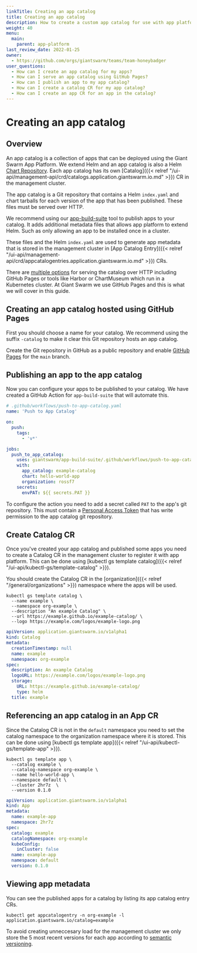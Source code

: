 ```yaml
---
linkTitle: Creating an app catalog
title: Creating an app catalog
description: How to create a custom app catalog for use with app platform and push helm charts to it.
weight: 40
menu:
  main:
    parent: app-platform
last_review_date: 2022-01-25
owner:
  - https://github.com/orgs/giantswarm/teams/team-honeybadger
user_questions:
  - How can I create an app catalog for my apps?
  - How can I serve an app catalog using GitHub Pages?
  - How can I publish an app to my app catalog?
  - How can I create a catalog CR for my app catalog?
  - How can I create an app CR for an app in the catalog?
---
```


# Creating an app catalog

## Overview

An app catalog is a collection of apps that can be deployed using the Giant Swarm App Platform.
We extend Helm and an app catalog is also a Helm [Chart Repository](https://helm.sh/docs/topics/chart_repository/).
Each app catalog has its own [Catalog]({{< relref "/ui-api/management-api/crd/catalogs.application.giantswarm.io.md" >}})
CR in the management cluster.

The app catalog is a Git repository that contains a Helm `index.yaml` and chart
tarballs for each version of the app that has been published. These files must
be served over HTTP.

We recommend using our [app-build-suite](https://github.com/giantswarm/app-build-suite/)
tool to publish apps to your catalog. It adds additional metadata files that
allows app platform to extend Helm. Such as only allowing an app to be
installed once in a cluster.

These files and the Helm `index.yaml` are used to generate app metadata that is
stored in the management cluster in [App Catalog Entry]({{< relref "/ui-api/management-api/crd/appcatalogentries.application.giantswarm.io.md" >}})
CRs.

There are [multiple options](https://helm.sh/docs/topics/chart_repository/#hosting-chart-repositories)
for serving the catalog over HTTP including GitHub Pages or tools like Harbor or ChartMuseum which run in a
Kubernetes cluster. At Giant Swarm we use GitHub Pages and this is what we will
cover in this guide.

## Creating an app catalog hosted using GitHub Pages

First you should choose a name for your catalog. We recommend using the suffix
`-catalog` to make it clear this Git repository hosts an app catalog.

Create the Git repository in GitHub as a public repository and enable
[GitHub Pages](https://docs.github.com/en/pages/quickstart) for the `main` branch.

## Publishing an app to the app catalog

Now you can configure your apps to be published to your catalog. We have created
a GitHub Action for `app-build-suite` that will automate this.

```yaml
# .github/workflows/push-to-app-catalog.yaml
name: 'Push to App Catalog'

on:
  push:
    tags:
      - 'v*'

jobs:
  push_to_app_catalog:
    uses: giantswarm/app-build-suite/.github/workflows/push-to-app-catalog.yaml@github-action
    with:
      app_catalog: example-catalog
      chart: hello-world-app
      organization: rossf7
    secrets:
      envPAT: ${{ secrets.PAT }}
```

To configure the action you need to add a secret called `PAT` to the app's git
repository. This must contain a [Personal Access Token](https://docs.github.com/en/authentication/keeping-your-account-and-data-secure/creating-a-personal-access-token)
that has write permission to the app catalog git repository.

## Create Catalog CR

Once you've created your app catalog and published some apps you need to create
a Catalog CR in the management cluster to register it with app platform. This
can be done using [kubectl gs template catalog]({{< relref "/ui-api/kubectl-gs/template-catalog" >}}).

You should create the Catalog CR in the [organization]({{< relref "/general/organizations" >}})
namespace where the apps will be used.

```nohighlight
kubectl gs template catalog \
  --name example \
  --namespace org-example \
  --description "An example Catalog" \
  --url https://example.github.io/example-catalog/ \
  --logo https://example.com/logos/example-logo.png
```

```yaml
apiVersion: application.giantswarm.io/v1alpha1
kind: Catalog
metadata:
  creationTimestamp: null
  name: example
  namespace: org-example
spec:
  description: An example Catalog
  logoURL: https://example.com/logos/example-logo.png
  storage:
    URL: https://example.github.io/example-catalog/
    type: helm
  title: example
```

## Referencing an app catalog in an App CR

Since the Catalog CR is not in the `default` namespace you need to set the catalog
namespace to the organization namespace where it is stored. This can be done using
[kubectl gs template app]({{< relref "/ui-api/kubectl-gs/template-app" >}}).

```nohighlight
kubectl gs template app \
  --catalog example \
  --catalog-namespace org-example \
  --name hello-world-app \
  --namespace default \
  --cluster 2hr7z  \
  --version 0.1.0
```

```yaml
apiVersion: application.giantswarm.io/v1alpha1
kind: App
metadata:
  name: example-app
  namespace: 2hr7z
spec:
  catalog: example
  catalogNamespace: org-example
  kubeConfig:
    inCluster: false
  name: example-app
  namespace: default
  version: 0.1.0
```

## Viewing app metadata

You can see the published apps for a catalog by listing its app catalog entry
CRs.

```nohighlight
kubectl get appcatalogentry -n org-example -l application.giantswarm.io/catalog=example
```

To avoid creating unneccesary load for the management cluster we only store the 5
most recent versions for each app according to [semantic versioning](https://semver.org/).
